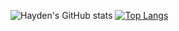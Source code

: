 ![Hayden's GitHub stats](https://github-readme-stats.vercel.app/api?username=haydencbarnes&show_icons=true&theme=transparent&card_width=500)
[![Top Langs](https://github-readme-stats.vercel.app/api/top-langs/?username=haydencbarnes&show_icons=true&theme=transparent&card_width=500)](https://github.com/anuraghazra/github-readme-stats)
